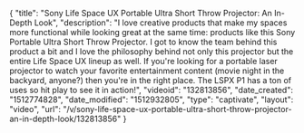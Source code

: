{
    "title": "Sony Life Space UX Portable Ultra Short Throw Projector: An In-Depth Look",
    "description": "I love creative products that make my spaces more functional while looking great at the same time: products like this Sony Portable Ultra Short Throw Projector. I got to know the team behind this product a bit and I love the philosophy behind not only this projector but the entire Life Space UX lineup as well. If you're looking for a portable laser projector to watch your favorite entertainment content (movie night in the backyard, anyone?) then you're in the right place. The LSPX P1 has a ton of uses so hit play to see it in action!",
    "videoid": "132813856",
    "date_created": "1512774828",
    "date_modified": "1512932805",
    "type": "captivate",
    "layout": "video",
    "url": "\/v\/sony-life-space-ux-portable-ultra-short-throw-projector-an-in-depth-look\/132813856"
}